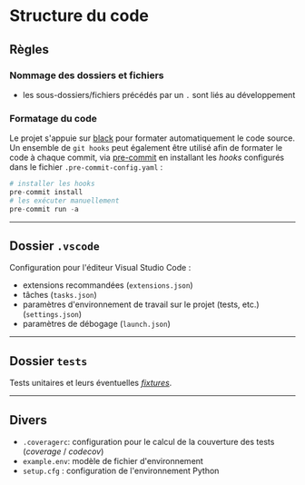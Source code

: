 # Structure du code

## Règles

### Nommage des dossiers et fichiers

* les sous-dossiers/fichiers précédés par un `.` sont liés au développement

### Formatage du code

Le projet s'appuie sur [black](https://github.com/python/black) pour formater automatiquement le code source. Un ensemble de `git hooks` peut également être utilisé afin de formater le code à chaque commit, via [pre-commit](https://pre-commit.com) en installant les _hooks_ configurés dans le fichier `.pre-commit-config.yaml` :

```python
# installer les hooks
pre-commit install
# les exécuter manuellement
pre-commit run -a
```

----

## Dossier `.vscode`

Configuration pour l'éditeur Visual Studio Code :

* extensions recommandées (`extensions.json`)
* tâches (`tasks.json`)
* paramètres d'environnement de travail sur le projet (tests, etc.) (`settings.json`)
* paramètres de débogage (`launch.json`)

----

## Dossier `tests`

Tests unitaires et leurs éventuelles [*fixtures*](https://fr.wikipedia.org/wiki/Test_fixture).

----

## Divers

* `.coveragerc`: configuration pour le calcul de la couverture des tests (_coverage_ / _codecov_)
* `example.env`: modèle de fichier d'environnement
* `setup.cfg` : configuration de l'environnement Python

